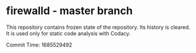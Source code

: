 # firewalld - master branch

This repository contains frozen state of the repository.
Its history is cleared. It is used only for static code
analysis with Codacy.

Commit Time: 1685529492